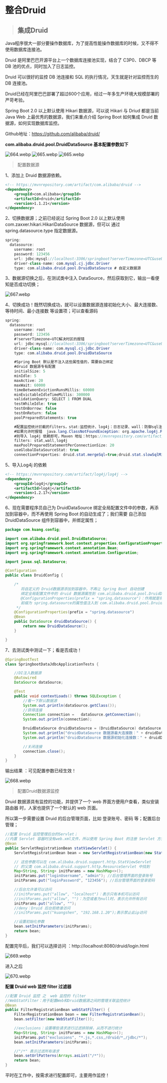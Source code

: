 # 整合Druid

>## 集成Druid
>
Java程序很大一部分要操作数据库，为了提高性能操作数据库的时候，又不得不使用数据库连接池。

Druid 是阿里巴巴开源平台上一个数据库连接池实现，结合了 C3P0、DBCP 等 DB 池的优点，同时加入了日志监控。

Druid 可以很好的监控 DB 池连接和 SQL 的执行情况，天生就是针对监控而生的 DB 连接池。

Druid已经在阿里巴巴部署了超过600个应用，经过一年多生产环境大规模部署的严苛考验。

Spring Boot 2.0 以上默认使用 Hikari 数据源，可以说 Hikari 与 Driud 都是当前 Java Web 上最优秀的数据源，我们来重点介绍 Spring Boot 如何集成 Druid 数据源，如何实现数据库监控。

Github地址：https://github.com/alibaba/druid/

**com.alibaba.druid.pool.DruidDataSource 基本配置参数如下**

![664.webp](images/664.webp)
![665.webp](images/665.webp)
![665.webp](images/666.webp)

>配置数据源
>
1、添加上 Druid 数据源依赖。
```xml
<!-- https://mvnrepository.com/artifact/com.alibaba/druid -->
<dependency>
    <groupId>com.alibaba</groupId>
    <artifactId>druid</artifactId>
    <version>1.1.21</version>
</dependency>
```
2、切换数据源；之前已经说过 Spring Boot 2.0 以上默认使用 com.zaxxer.hikari.HikariDataSource 数据源，但可以 通过 spring.datasource.type 指定数据源。
```java
spring:
  datasource:
    username: root
    password: 123456
    url: jdbc:mysql://localhost:3306/springboot?serverTimezone=UTC&useUnicode=true&characterEncoding=utf-8
    driver-class-name: com.mysql.cj.jdbc.Driver
    type: com.alibaba.druid.pool.DruidDataSource # 自定义数据源
```
3、数据源切换之后，在测试类中注入 DataSource，然后获取到它，输出一看便知是否成功切换；

![667.webp](images/667.webp)

4、切换成功！既然切换成功，就可以设置数据源连接初始化大小、最大连接数、等待时间、最小连接数 等设置项；可以查看源码
```java
spring:
  datasource:
    username: root
    password: 123456
    #?serverTimezone=UTC解决时区的报错
    url: jdbc:mysql://localhost:3306/springboot?serverTimezone=UTC&useUnicode=true&characterEncoding=utf-8
    driver-class-name: com.mysql.cj.jdbc.Driver
    type: com.alibaba.druid.pool.DruidDataSource

    #Spring Boot 默认是不注入这些属性值的，需要自己绑定
    #druid 数据源专有配置
    initialSize: 5
    minIdle: 5
    maxActive: 20
    maxWait: 60000
    timeBetweenEvictionRunsMillis: 60000
    minEvictableIdleTimeMillis: 300000
    validationQuery: SELECT 1 FROM DUAL
    testWhileIdle: true
    testOnBorrow: false
    testOnReturn: false
    poolPreparedStatements: true

    #配置监控统计拦截的filters，stat:监控统计、log4j：日志记录、wall：防御sql注入
    #如果允许时报错  java.lang.ClassNotFoundException: org.apache.log4j.Priority
    #则导入 log4j 依赖即可，Maven 地址：https://mvnrepository.com/artifact/log4j/log4j
    filters: stat,wall,log4j
    maxPoolPreparedStatementPerConnectionSize: 20
    useGlobalDataSourceStat: true
    connectionProperties: druid.stat.mergeSql=true;druid.stat.slowSqlMillis=500
```
5、导入Log4j 的依赖
```xml
<!-- https://mvnrepository.com/artifact/log4j/log4j -->
<dependency>
    <groupId>log4j</groupId>
    <artifactId>log4j</artifactId>
    <version>1.2.17</version>
</dependency>
```
6、现在需要程序员自己为 DruidDataSource 绑定全局配置文件中的参数，再添加到容器中，而不再使用 Spring Boot 的自动生成了；我们需要 自己添加 DruidDataSource 组件到容器中，并绑定属性；
```java
package com.kuang.config;

import com.alibaba.druid.pool.DruidDataSource;
import org.springframework.boot.context.properties.ConfigurationProperties;
import org.springframework.context.annotation.Bean;
import org.springframework.context.annotation.Configuration;

import javax.sql.DataSource;

@Configuration
public class DruidConfig {

    /*
       将自定义的 Druid数据源添加到容器中，不再让 Spring Boot 自动创建
       绑定全局配置文件中的 druid 数据源属性到 com.alibaba.druid.pool.DruidDataSource从而让它们生效
       @ConfigurationProperties(prefix = "spring.datasource")：作用就是将 全局配置文件中
       前缀为 spring.datasource的属性值注入到 com.alibaba.druid.pool.DruidDataSource 的同名参数中
     */
    @ConfigurationProperties(prefix = "spring.datasource")
    @Bean
    public DataSource druidDataSource() {
        return new DruidDataSource();
    }

}
```
7、去测试类中测试一下；看是否成功！
```java
@SpringBootTest
class SpringbootDataJdbcApplicationTests {

    //DI注入数据源
    @Autowired
    DataSource dataSource;

    @Test
    public void contextLoads() throws SQLException {
        //看一下默认数据源
        System.out.println(dataSource.getClass());
        //获得连接
        Connection connection =   dataSource.getConnection();
        System.out.println(connection);

        DruidDataSource druidDataSource = (DruidDataSource) dataSource;
        System.out.println("druidDataSource 数据源最大连接数：" + druidDataSource.getMaxActive());
        System.out.println("druidDataSource 数据源初始化连接数：" + druidDataSource.getInitialSize());

        //关闭连接
        connection.close();
    }
}
```
输出结果 ：可见配置参数已经生效！

![668.webp](images/668.webp)

>配置Druid数据源监控
>
Druid 数据源具有监控的功能，并提供了一个 web 界面方便用户查看，类似安装 路由器 时，人家也提供了一个默认的 web 页面。

所以第一步需要设置 Druid 的后台管理页面，比如 登录账号、密码 等；配置后台管理；
```java
//配置 Druid 监控管理后台的Servlet；
//内置 Servlet 容器时没有web.xml文件，所以使用 Spring Boot 的注册 Servlet 方式
@Bean
public ServletRegistrationBean statViewServlet() {
    ServletRegistrationBean bean = new ServletRegistrationBean(new StatViewServlet(), "/druid/*");

    // 这些参数可以在 com.alibaba.druid.support.http.StatViewServlet 
    // 的父类 com.alibaba.druid.support.http.ResourceServlet 中找到
    Map<String, String> initParams = new HashMap<>();
    initParams.put("loginUsername", "admin"); //后台管理界面的登录账号
    initParams.put("loginPassword", "123456"); //后台管理界面的登录密码

    //后台允许谁可以访问
    //initParams.put("allow", "localhost")：表示只有本机可以访问
    //initParams.put("allow", "")：为空或者为null时，表示允许所有访问
    initParams.put("allow", "");
    //deny：Druid 后台拒绝谁访问
    //initParams.put("kuangshen", "192.168.1.20");表示禁止此ip访问

    //设置初始化参数
    bean.setInitParameters(initParams);
    return bean;
}
```
配置完毕后，我们可以选择访问 ：http://localhost:8080/druid/login.html

![669.webp](images/669.webp)

进入之后

![670.webp](images/670.webp)

**配置 Druid web 监控 filter 过滤器**
```java
//配置 Druid 监控 之  web 监控的 filter
//WebStatFilter：用于配置Web和Druid数据源之间的管理关联监控统计
@Bean
public FilterRegistrationBean webStatFilter() {
    FilterRegistrationBean bean = new FilterRegistrationBean();
    bean.setFilter(new WebStatFilter());

    //exclusions：设置哪些请求进行过滤排除掉，从而不进行统计
    Map<String, String> initParams = new HashMap<>();
    initParams.put("exclusions", "*.js,*.css,/druid/*,/jdbc/*");
    bean.setInitParameters(initParams);

    //"/*" 表示过滤所有请求
    bean.setUrlPatterns(Arrays.asList("/*"));
    return bean;
}
```
平时在工作中，按需求进行配置即可，主要用作监控！